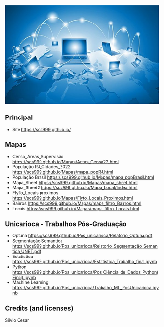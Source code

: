![Preview](Img_03.jpg)
## Principal
- Site https://scs999.github.io/
## Mapas
- Censo_Areas_Supervisão https://scs999.github.io/Mapas/Areas_Censo22.html
- População RJ_Cidades_2022 https://scs999.github.io/Mapas/mapa_popRJ.html
- População Brasil https://scs999.github.io/Mapas/mapa_popBrasil.html
- Mapa_Sheet https://scs999.github.io/Mapas/mapa_sheet.html
- Mapa_Sheet2 https://scs999.github.io/Mapa_Local/index.html
- FlyTo_Locais proximos https://scs999.github.io/Mapas/Flyto_Locais_Proximos.html
- Bairros https://scs999.github.io/Mapas/mapa_filtro_Bairros.html
- Locais https://scs999.github.io/Mapas/mapa_filtro_Locais.html
## Unicarioca - Trabalhos Pós-Graduação
- Optuna https://scs999.github.io/Pos_unicarioca/Relatorio_Optuna.pdf
- Segmentação Semantica https://scs999.github.io/Pos_unicarioca/Relatorio_Segmentação_Semantica_UNET.pdf
- Estatística https://scs999.github.io/Pos_unicarioca/Estatistica_Trabalho_final.ipynb
- Python https://scs999.github.io/Pos_unicarioca/Pos_Ciência_de_Dados_Python(Final).ipynb
- Machine Learning https://scs999.github.io/Pos_unicarioca/Trabalho_ML_PosUnicarioca.ipynb
## Credits (and licenses)
Silvio Cesar
